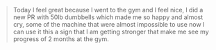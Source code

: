 >Today l feel great because l went to the gym and l feel nice, l did a new PR with 50lb dumbbells which made me so happy and almost cry, some of  the machine that were almost impossible to use now l can use it this a sign that l am getting stronger that make me see my progress of 2 months at the gym.